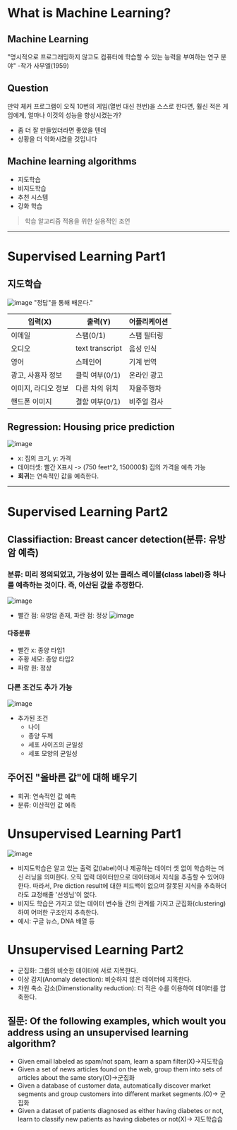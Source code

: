 # What is Machine Learning?
## Machine Learning
"명시적으로 프로그래밍하지 않고도 컴퓨터에 학습할 수 있는 능력을 부여하는 연구 분야"
-작가 사무엘(1959)

## Question
만약 체커 프로그램이 오직 10번의 게임(열번 대신 천번)을 스스로 한다면, 훨신 적은 게임에게, 얼마나 이것의 성능을 향상시켰는가?
* 좀 더 잘 만들었더라면 좋았을 텐데
* 상황을 더 악화시켰을 것입니다

## Machine learning algorithms
* 지도학습
* 비지도학습
* 추천 시스템
* 강화 학습
> 학습 알고리즘 적용을 위한 실용적인 조언

---

# Supervised Learning Part1
## 지도학습
![image](https://github.com/qlkdkd/MachineLearning/assets/71871927/f1199807-1c64-4ffb-8dd5-09bb02da7483)
"정답"을 통해 배운다."

입력(X)| 출력(Y)| 어플리케이션
---|---|---
이메일|스팸(0/1)|스팸 필터링
오디오|text transcript|음성 인식
영어|스페인어|기계 번역
광고, 사용자 정보|클릭 여부(0/1)|온라인 광고
이미지, 라디오 정보|다른 차의 위치|자율주행차
핸드폰 이미지|결함 여부{0/1)|비주얼 검사

## Regression: Housing price prediction
![image](https://github.com/qlkdkd/MachineLearning/assets/71871927/cfa058a6-93d7-4af8-bdb4-d149874e7ff4)
* x: 집의 크기, y: 가격
* 데이터셋: 빨간 X표시 -> (750 feet^2, 150000$) 집의 가격을 예측 가능
* **회귀**는 연속적인 값을 예측한다.
---

# Supervised Learning Part2
## Classifiaction: Breast cancer detection(분류: 유방암 예측)
### 분류: 미리 정의되었고, 가능성이 있는 클래스 레이블(class label)중 하나를 예측하는 것이다. 즉, 이산된 값을 추정한다.
![image](https://github.com/qlkdkd/MachineLearning/assets/71871927/d23d59e3-3da0-480a-b19a-724103ef650b)
* 빨간 점: 유방암 존재, 파란 점: 정상
![image](https://github.com/qlkdkd/MachineLearning/assets/71871927/adbb3429-f081-4a2e-aec9-0ba00bfcb2d6)
#### 다중분류
* 빨간 x: 종양 타입1
* 주황 세모: 종양 타입2
* 파랑 원: 정상

### 다른 조건도 추가 가능
![image](https://github.com/qlkdkd/MachineLearning/assets/71871927/9701a583-ac7f-400d-9fa5-e4ae94aa27c0)
* 추가된 조건
    * 나이
    * 종양 두께
    * 세포 사이즈의 균일성
    * 세포 모양의 균일성

## 주어진 "올바른 값"에 대해 배우기
* 회귀: 연속적인 값 예측
* 분류: 이산적인 값 예측

# Unsupervised Learning Part1
![image](https://github.com/qlkdkd/MachineLearning/assets/71871927/1c8c6cf6-698c-456a-b353-6dcb9e721550)
* 비지도학습은 알고 있는 출력 값(label)이나 제공하는 데이터 셋 없이 학습하는 머신 러닝을 의미한다. 오직 입력 데이터만으로 데이터에서 지식을 추출할 수 있어야 한다. 따라서, Pre diction result에 대한 피드백이 없으며 잘못된 지식을 추측하더라도 교정해줄 '선생님'이 없다.
* 비지도 학습은 가지고 있는 데이터 변수들 간의 관계를 가지고 군집화(clustering)하여 어떠한 구조인지 추측한다.
* 예시: 구글 뉴스, DNA 배열 등

# Unsupervised Learning Part2
* 군집화: 그룹의 비슷한 데이터에 서로 지목한다.
* 이상 감지(Anomaly detection): 비슷하지 않은 데이터에 지목한다.
* 차원 축소 감소(Dimenstionality reduction): 더 적은 수를 이용하여 데이터를 압축한다.

## 질문: Of the following examples, which woult you address using an unsupervised learning algorithm?
* Given email labeled as spam/not spam, learn a spam filter(X)->지도학습
* Given a set of news articles found on the web, group them into sets of articles about the same story(O)->군집화
* Given a database of customer data, automatically discover market segments and group customers into different market segments.(O)-> 군집화
* Given a dataset of patients diagnosed as either having diabetes or not, learn to classify new patients as having diabetes or not(X)-> 지도학습습
